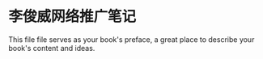 # 李俊威网络推广笔记

This file file serves as your book's preface, a great place to describe your book's content and ideas.

